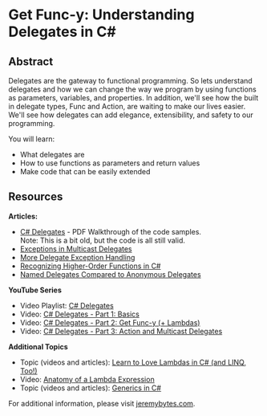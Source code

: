 # Get Func-y: Understanding Delegates in C#

## Abstract
Delegates are the gateway to functional programming. So lets understand delegates and how we can change the way we program by using functions as parameters, variables, and properties. In addition, we'll see how the built in delegate types, Func and Action, are waiting to make our lives easier. We'll see how delegates can add elegance, extensibility, and safety to our programming.

You will learn:
* What delegates are  
* How to use functions as parameters and return values  
* Make code that can be easily extended  

## Resources

**Articles:**  
* [C# Delegates](http://www.jeremybytes.com/Downloads/GetFuncyWithDelegates.pdf) - PDF Walkthrough of the code samples.  
Note: This is a bit old, but the code is all still valid.
* [Exceptions in Multicast Delegates](http://jeremybytes.blogspot.com/2011/11/exceptions-in-multi-cast-delegates.html)  
* [More Delegate Exception Handling](http://jeremybytes.blogspot.com/2013/03/more-delegate-exception-handling.html)  
* [Recognizing Higher-Order Functions in C#](http://jeremybytes.blogspot.com/2014/06/recognizing-higher-order-function-in-c.html)  
* [Named Delegates Compared to Anonymous Delegates](http://jeremybytes.blogspot.com/2015/03/named-delegates-compared-to-anonymous.html)  

**YouTube Series**  
* Video Playlist: [C# Delegates](https://www.youtube.com/watch?v=cQ5qF9PmyCQ)  
* Video: [C# Delegates - Part 1: Basics](http://www.youtube.com/watch?v=v6Zb0nD7PHA)  
* Video: [C# Delegates - Part 2: Get Func-y (+ Lambdas)](http://www.youtube.com/watch?v=0nd-tcQcslc)  
* Video: [C# Delegates - Part 3: Action and Multicast Delegates](http://www.youtube.com/watch?v=0qnwc5XqVs0)  

**Additional Topics**  
* Topic (videos and articles): [Learn to Love Lambdas in C# (and LINQ, Too!)](http://www.jeremybytes.com/Demos.aspx#LLL)  
* Video: [Anatomy of a Lambda Expression](http://www.youtube.com/watch?v=WJItr-ecdCE)  
* Topic (videos and articles): [Generics in C#](http://www.jeremybytes.com/Demos.aspx#GEN)  

For additional information, please visit [jeremybytes.com](http://www.jeremybytes.com).